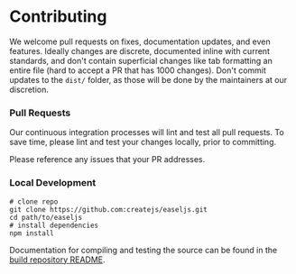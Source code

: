 # Contributing

We welcome pull requests on fixes, documentation updates, and even features. Ideally changes are discrete, documented inline with current standards, and don't contain superficial changes like tab formatting an entire file (hard to accept a PR that has 1000 changes). Don't commit updates to the `dist/` folder, as those will be done by the maintainers at our discretion.

### Pull Requests

Our continuous integration processes will lint and test all pull requests. To save time, please lint and test your changes locally, prior to committing.

Please reference any issues that your PR addresses.

### Local Development

```
# clone repo
git clone https://github.com:createjs/easeljs.git
cd path/to/easeljs
# install dependencies
npm install
```

Documentation for compiling and testing the source can be found in the [build repository README](https://github.com/createjs/build/blob/master/README.md).
